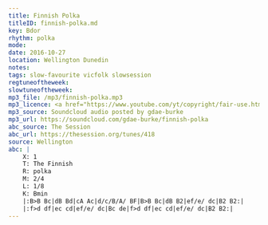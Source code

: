 ```yaml
---
title: Finnish Polka
titleID: finnish-polka.md
key: Bdor
rhythm: polka
mode:
date: 2016-10-27
location: Wellington Dunedin
notes:
tags: slow-favourite vicfolk slowsession
regtuneoftheweek:
slowtuneoftheweek:
mp3_file: /mp3/finnish-polka.mp3
mp3_licence: <a href="https://www.youtube.com/yt/copyright/fair-use.html">Fair Use</a>
mp3_source: Soundcloud audio posted by gdae-burke
mp3_url: https://soundcloud.com/gdae-burke/finnish-polka
abc_source: The Session
abc_url: https://thesession.org/tunes/418
source: Wellington
abc: |
    X: 1
    T: The Finnish
    R: polka
    M: 2/4
    L: 1/8
    K: Bmin
    |:B>B Bc|dB Bd|cA Ac|d/c/B/A/ BF|B>B Bc|dB B2|ef/e/ dc|B2 B2:|
    |:f>d df|ec cd|ef/e/ dc|Bc de|f>d df|ec cd|ef/e/ dc|B2 B2:|
---
```

